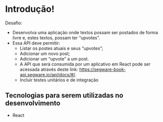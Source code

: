 
   # Introdução!

Desafio:
  - Desenvolva uma aplicação onde textos possam ser postados de forma livre e, estes textos, possam ter “upvotes”.
  - Essa API deve permitir:
    * Listar os postes atuais e seus “upvotes”;
    * Adicionar um novo post;
    * Adicionar um “upvote” a um post.
    * A API que será consumida por um aplicativo em React pode ser acessada através deste link: https://segware-book-api.segware.io/api/docs/#/. 
    * Incluir testes unitários e de integração
   

## Tecnologias para serem utilizadas no desenvolvimento 
  * React
  

  





